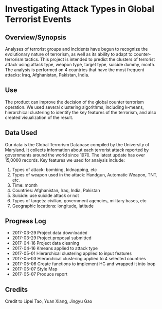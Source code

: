 # Investigating Attack Types in Global Terrorist Events

## Overview/Synopsis
Analyses of terrorist groups and incidents have begun to recognize the evolutionary nature of terrorism, as well as its ability to adapt to counter-terrorism tactics. This project is intended to predict the clusters of terrorist attack using attack type, weapon type, target type, suicide dummy, month. The analysis is performed on 4 countries that have the most frequent attacks: Iraq, Afghanistan, Pakistan, India.  

## Use  
The product can improve the decision of the global counter terrorism operation. 
We used several clustering algorithms, including k-means, hierarchical clustering to identify the key features of the terrorism, and also created visualization of the result.


## Data Used
Our data is the Global Terrorism Database compiled by the University of Maryland. It collects information about each terrorist attack reported by governments around the world since 1970. The latest update has over 15,0000 records. Key features we used for analysis include:
1.	Types of attack: bombing, kidnapping, etc
2.	Types of weapon used in the attack: Handgun, Automatic Weapon, TNT, etc.
3.	Time: month
4.	Countries: Afghanistan, Iraq, India, Pakistan
5.	Suicide: use suicide attack or not
6.	Types of targets: civilian, government agencies, military bases, etc
7.  Geographic locations: longitude, latitude

## Progress Log
* 2017-03-29 Project data downloaded
* 2017-03-29 Project proposal submitted
* 2017-04-16 Project data cleaning
* 2017-04-16 Kmeans applied to attack type
* 2017-05-01 Hierarchical clustering applied to input features
* 2017-05-03 Hierarchical clustering applied to 4 selected countries
* 2017-05-06 Create functions to implement HC and wrapped it into loop
* 2017-05-07 Style Map
* 2017-05-07 Produce report 


## Credits
Credit to Lipei Tao, Yuan Xiang, Jingyu Gao
